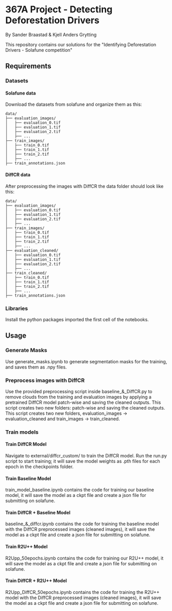 # 367A Project - Detecting Deforestation Drivers
By Sander Braastad & Kjell Anders Grytting

This repository contains our solutions for the "Identifying Deforestation Drivers - Solafune competition"

## Requirements

### Datasets

#### Solafune data
Download the datasets from solafune and organize them as this:

```
data/
├── evaluation_images/
│   ├── evaluation_0.tif
│   ├── evaluation_1.tif
│   ├── evaluation_2.tif
│   ├── ...
├── train_images/
│   ├── train_0.tif
│   ├── train_1.tif
│   ├── train_2.tif
│   ├── ...
├── train_annotations.json
```

#### DiffCR data
After preprocessing the images with DiffCR the data folder should look like this:

```
data/
├── evaluation_images/
│   ├── evaluation_0.tif
│   ├── evaluation_1.tif
│   ├── evaluation_2.tif
│   ├── ...
├── train_images/
│   ├── train_0.tif
│   ├── train_1.tif
│   ├── train_2.tif
│   ├── ...
├── evaluation_cleaned/
│   ├── evaluation_0.tif
│   ├── evaluation_1.tif
│   ├── evaluation_2.tif
│   ├── ...
├── train_cleaned/
│   ├── train_0.tif
│   ├── train_1.tif
│   ├── train_2.tif
│   ├── ...
├── train_annotations.json
```

### Libraries

Install the python packages imported the first cell of the notebooks.

## Usage

### Generate Masks
Use generate_masks.ipynb to generate segmentation masks for the training, and saves them as .npy files.

### Preprocess images with DiffCR
Use the provided preprocessing script inside baseline_&_DiffCR.py to remove clouds from the training and evaluation images by applying a pretrained DiffCR model patch-wise and saving the cleaned outputs.
This script creates two new folders: patch-wise and saving the cleaned outputs. This script creates two new folders, evaluation_images -> evaluation_cleaned and train_images -> train_cleaned.


### Train models
#### Train DiffCR Model
Navigate to external/diffcr_custom/ to train the DiffCR model.
Run the run.py script to start training; it will save the model weights as .pth files for each epoch in the checkpoints folder.

#### Train Baseline Model
train_model_baseline.ipynb contains the code for training our baseline model, it will save the model as a ckpt file and create a json file for submitting on solafune.

#### Train DiffCR + Baseline Model
baseline_&_diffcr.ipynb contains the code for training the baseline model with the DiffCR preprocessed images (cleaned images), it will save the model as a ckpt file and create a json file for submitting on solafune.

#### Train R2U++ Model
R2Upp_50epochs.ipynb contains the code for training our R2U++ model, it will save the model as a ckpt file and create a json file for submitting on solafune.

#### Train DiffCR + R2U++ Model
R2Upp_DiffCR_50epochs.ipynb contains the code for training the R2U++ model with the DiffCR preprocessed images (cleaned images), it will save the model as a ckpt file and create a json file for submitting on solafune.

